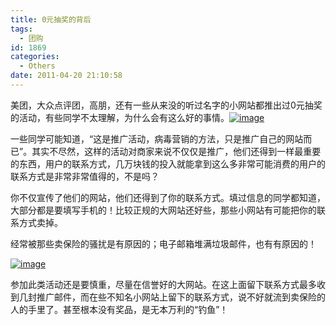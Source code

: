 ```yaml
---
title: 0元抽奖的背后
tags:
  - 团购
id: 1869
categories:
  - Others
date: 2011-04-20 21:10:58
---
```


美团，大众点评团，高朋，还有一些从来没的听过名字的小网站都推出过0元抽奖的活动，有些同学不太理解，为什么会有这么好的事情。[![image](http://blog.kangzj.net/wp-content/uploads/2011/04/image_thumb.png "image")](http://blog.kangzj.net/wp-content/uploads/2011/04/image.png)

<!--more-->一些同学可能知道，“这是推广活动，病毒营销的方法，只是推广自己的网站而已”。其实不尽然，这样的活动对商家来说不仅仅是推广，他们还得到一样最重要的东西，用户的联系方式，几万块钱的投入就能拿到这么多非常可能消费的用户的联系方式是非常非常值得的，不是吗？

你不仅宣传了他们的网站，他们还得到了你的联系方式。填过信息的同学都知道，大部分都是要填写手机的！比较正规的大网站还好些，那些小网站有可能把你的联系方式卖掉。

经常被那些卖保险的骚扰是有原因的；电子邮箱堆满垃圾邮件，也有有原因的！

[![image](http://blog.kangzj.net/wp-content/uploads/2011/04/image_thumb1.png "image")](http://blog.kangzj.net/wp-content/uploads/2011/04/image1.png)

参加此类活动还是要慎重，尽量在信誉好的大网站。在这上面留下联系方式最多收到几封推广邮件，而在些不知名小网站上留下的联系方式，说不好就流到卖保险的人的手里了。甚至根本没有奖品，是无本万利的“钓鱼”！